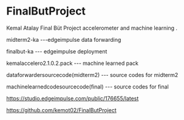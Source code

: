 # FinalButProject
 Kemal Atalay Final Büt Project accelerometer and machine learning .
 
 midterm2-ka ---edgeimpulse data forwarding 

finalbut-ka --- edgeimpulse deployment

kemalaccelero2.1.0.2.pack --- machine learned pack

dataforwardersourcecode(midterm2) --- source codes for midterm2


machinelearnedcodesourcecode(final) --- source codes for final

https://studio.edgeimpulse.com/public/176655/latest 
 
 https://github.com/kemot02/FinalButProject

